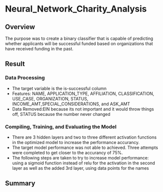 # Neural_Network_Charity_Analysis

## Overview

The purpose was to create a binary classifier that is capable of predicting whether applicants will be successful funded based on organizations that have received funding in the past.

## Result
### Data Processing

- The target variable is the is-successful column
- Features: NAME, APPLICATION_TYPE, AFFILIATION, CLASSIFICATION, USE_CASE, ORGANIZATION, STATUS, INCOME_AMT,SPECIAL_CONSIDERATIONS, and ASK_AMT
- Data Removed:EIN because its not important and it would throw things off, STATUS because the number never changed

### Compiling, Training, and Evaluating the Model
- There are 3 hidden layers and two to three different activation functions in the optimized model to increase the performance accurancy. 
- The target model performance was not able to achieved. Three attempts were completed to get closer to the accurancy of 75%.
- The following steps are taken to try to increase model performance: using a sigmoid function instead of relu for the activation in the second layer as well as the added 3rd layer, using data points for the names

## Summary
